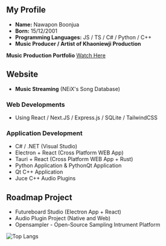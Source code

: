 ## My Profile

- **Name:** Nawapon Boonjua
- **Born:** 15/12/2001
- **Programming Languages:** JS / TS / C# / Python / C++
- **Music Producer / Artist of Khaoniewji Production**

**Music Production Portfolio** [Watch Here](https://github.com/Rinechxn/Portfolio)

## Website
- **Music Streaming** (NEiX's Song Database) 

### Web Developments
- Using React / Next.JS / Express.js / SQLite / TailwindCSS

### Application Development
- C# / .NET (Visual Studio)
- Electron + React (Cross Platform WEB App)
- Tauri + React (Cross Platform WEB App + Rust)
- Python Application & PythonQt Application
- Qt C++ Application
- Juce C++ Audio Plugins

## Roadmap Project
- Futureboard Studio (Electron App + React)
- Audio Plugin Project (Native and Web)
- Opensampler - Open-Source Sampling Intrument Platform

![Top Langs](https://github-readme-stats.vercel.app/api/top-langs/?username=rinechxn&layout=compact)
<!---
Rinechxn/Rinechxn is a ✨ special ✨ repository because its `README.md` (this file) appears on your GitHub profile.
You can click the Preview link to take a look at your changes.
--->
